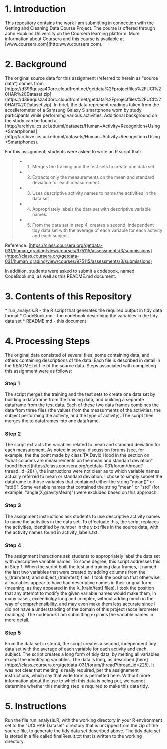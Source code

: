 <h1>1.  Introduction</h1>
This repository contains the work I am submitting in connection with the Getting and Cleaning Data Course Project.  The course is offered through John Hopkins University on the Coursera learning platform.  More information about Coursera and this course is available at [www.coursera.com](http:www.coursera.com).

<h1>2.  Background </h1>
The original source data for this assignment (referred to herein as "source data") comes from [https://d396qusza40orc.cloudfront.net/getdata%2Fprojectfiles%2FUCI%20HAR%20Dataset.zip](https://d396qusza40orc.cloudfront.net/getdata%2Fprojectfiles%2FUCI%20HAR%20Dataset.zip).  In brief, the data represent readings taken from the accellerometer of a Samsung Galaxy S smartphone worn by study participants while performing various activities.  Additional background on the study can be found at [http://archive.ics.uci.edu/ml/datasets/Human+Activity+Recognition+Using+Smartphones] (http://archive.ics.uci.edu/ml/datasets/Human+Activity+Recognition+Using+Smartphones).<p>  

For this assignment, students were asked to write an R script that:
> * 1. Merges the training and the test sets to create one data set.
> * 2. Extracts only the measurements on the mean and standard deviation for each measurement. 
> * 3. Uses descriptive activity names to name the activities in the data set
> * 4. Appropriately labels the data set with descriptive variable names. 
> * 5. From the data set in step 4, creates a second, independent tidy data set with the average of each variable for each activity and each subject.<br>

Reference: [https://class.coursera.org/getdata-031/human_grading/view/courses/975115/assessments/3/submissions](https://class.coursera.org/getdata-031/human_grading/view/courses/975115/assessments/3/submissions)<br>

In addition, students were asked to submit a codebook, named CodeBook.md, as well as this README.md document.

<h1>3.  Contents of this Repository</h1>
* run_analysis.R - the R script that generates the required output in tidy data format
* CodeBook.md - the codebook describing the variables in the tidy data set
* README.md - this document


<h1>4. Processing Steps</h1>
The original data consisted of several files, some containing data, and others containing descriptions of the data.  Each file is described in detail in the README.txt file of the source data.  Steps associated with completing this assignment were as follows:

<h3>Step 1</h3>
 The script merges the training and the test sets to create one data set by building a dataframe from the training data, and building a separate dataframe from the test data. Each of these two data frames combines the data from three files (the values from the measurments of the activities, the subject performing the activity, and the type of activity).  The script then merges the to dataframes into one dataframe.
 
 <h3>Step 2</h3>
The script extracts the variables related to mean and standard deviation for each measurement.  As noted in several discussion forums (see, for example, the the point made by class TA David Hood in the section on "what columns are measurements on the mean and standard deviation" found [here](https://class.coursera.org/getdata-031/forum/thread?thread_id=28) ), the instructions were not clear as to which variable names actually referred to mean or standard deviation.  I chose to simply subset the dataframe to those variables that contained either the string "mean()" or "std()".  Some variable names that contained the string "mean" or "std" (for example, "angle(X,gravityMean)") were excluded based on this approach.

<h3>Step 3</h3>
The assignment instructions ask students to use descriptive activity names to name the activities in the data set.  To effectuate this, the script replaces the activities, identified by number in the y.txt files in the source data, with the activity names found in activity_labels.txt.

<h3>Step 4</h3>
The assignment insructions ask students to appropriately label the data set with descriptive variable names. To some degree, this script addresses this in Step 1.  When the script built the test and training data frames, it 
named the last two variables that were created by adding columns from the y_(train/test) and subject_(train/test) files. I took the position that otherwise, all variables appear to have had descriptive names in their orignal form (meaning, as they appeared in the X_[train/test] files).  I took the position that any attempt to modify the given variable names would make them, in many cases, exceedinlgy long and complex, without adding much in the way of comprehensibility, and may even make them less accurate since I did not have a understanding of the domain of this project (accellerometer readings).  The codebook I am submitting explains the variable names in more detail.

<h3>Step 5</h3>
From the data set in step 4, the script creates a second, independent tidy data set with the average of each variable for each activity and each subject.  The script creates a long form of tidy data, by melting all variables except the identifying variables. The data is long, as described [here](https://class.coursera.org/getdata-031/forum/thread?thread_id=225). It was not clear that melting is really required, per the assignement instructions, which say that wide form is permitted here.  Without more information about the use to which this data is being put, we cannot determine whether this melting step is required to make this data tidy.

<h1>5.  Instructions </h2>
Run the file run_analysis.R, with the working directory in your R environment set to the "UCI HAR Dataset" directory that is unzipped from the zip of the source file, to generate the tidy data set described above.  The tidy data set is stored in a file called finalResult.txt that is written to the working directory.




